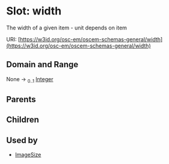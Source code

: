 
# Slot: width

The width of a given item - unit depends on item

URI: [https://w3id.org/osc-em/oscem-schemas-general/width](https://w3id.org/osc-em/oscem-schemas-general/width)


## Domain and Range

None &#8594;  <sub>0..1</sub> [Integer](types/Integer.md)

## Parents


## Children


## Used by

 * [ImageSize](ImageSize.md)
